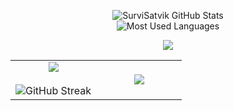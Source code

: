 <p align="center">
  <img src="https://github-readme-stats.vercel.app/api?username=SurviSatvik&show_icons=true&theme=radical" alt="SurviSatvik GitHub Stats" />
  <br/>
  <img src="https://github-readme-stats.vercel.app/api/top-langs/?username=SurviSatvik&layout=compact&theme=radical" alt="Most Used Languages" />
</p>

<p align="center">
  <img src="https://skillicons.dev/icons?i=js,ts,react,nextjs,nodejs,mongodb,discordjs,html,css,git,github,vscode,npm,ubuntu,figma,docker,bash,linux&perline=18" />
</p>

<table align="center">
  <tr>
    <td width="50%" align="center">
      <img src="https://github-readme-stats.vercel.app/api?username=survisatvik09&show_icons=true&theme=radical&count_private=true" />
      <br><br>
      <img src="https://github-readme-streak-stats.herokuapp.com/?user=survisatvik09&theme=radical&hide_border=false" alt="GitHub Streak" />
    </td>
    <td width="50%" align="center">
      <img src="https://github-readme-stats.vercel.app/api/top-langs/?username=survisatvik09&layout=compact&theme=radical&hide_border=false&langs_count=10" />
    </td>
  </tr>
</table>
